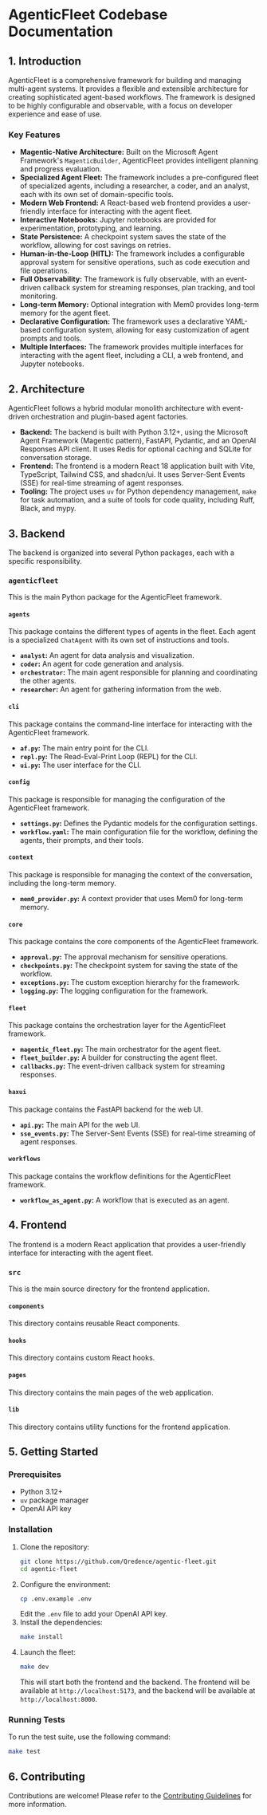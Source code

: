 # AgenticFleet Codebase Documentation

## 1. Introduction

AgenticFleet is a comprehensive framework for building and managing multi-agent systems. It provides a flexible and extensible architecture for creating sophisticated agent-based workflows. The framework is designed to be highly configurable and observable, with a focus on developer experience and ease of use.

### Key Features

* **Magentic-Native Architecture:** Built on the Microsoft Agent Framework's `MagenticBuilder`, AgenticFleet provides intelligent planning and progress evaluation.
* **Specialized Agent Fleet:** The framework includes a pre-configured fleet of specialized agents, including a researcher, a coder, and an analyst, each with its own set of domain-specific tools.
* **Modern Web Frontend:** A React-based web frontend provides a user-friendly interface for interacting with the agent fleet.
* **Interactive Notebooks:** Jupyter notebooks are provided for experimentation, prototyping, and learning.
* **State Persistence:** A checkpoint system saves the state of the workflow, allowing for cost savings on retries.
* **Human-in-the-Loop (HITL):** The framework includes a configurable approval system for sensitive operations, such as code execution and file operations.
* **Full Observability:** The framework is fully observable, with an event-driven callback system for streaming responses, plan tracking, and tool monitoring.
* **Long-term Memory:** Optional integration with Mem0 provides long-term memory for the agent fleet.
* **Declarative Configuration:** The framework uses a declarative YAML-based configuration system, allowing for easy customization of agent prompts and tools.
* **Multiple Interfaces:** The framework provides multiple interfaces for interacting with the agent fleet, including a CLI, a web frontend, and Jupyter notebooks.

## 2. Architecture

AgenticFleet follows a hybrid modular monolith architecture with event-driven orchestration and plugin-based agent factories.

* **Backend:** The backend is built with Python 3.12+, using the Microsoft Agent Framework (Magentic pattern), FastAPI, Pydantic, and an OpenAI Responses API client. It uses Redis for optional caching and SQLite for conversation storage.
* **Frontend:** The frontend is a modern React 18 application built with Vite, TypeScript, Tailwind CSS, and shadcn/ui. It uses Server-Sent Events (SSE) for real-time streaming of agent responses.
* **Tooling:** The project uses `uv` for Python dependency management, `make` for task automation, and a suite of tools for code quality, including Ruff, Black, and mypy.

## 3. Backend

The backend is organized into several Python packages, each with a specific responsibility.

### `agenticfleet`

This is the main Python package for the AgenticFleet framework.

#### `agents`

This package contains the different types of agents in the fleet. Each agent is a specialized `ChatAgent` with its own set of instructions and tools.

* **`analyst`:** An agent for data analysis and visualization.
* **`coder`:** An agent for code generation and analysis.
* **`orchestrator`:** The main agent responsible for planning and coordinating the other agents.
* **`researcher`:** An agent for gathering information from the web.

#### `cli`

This package contains the command-line interface for interacting with the AgenticFleet framework.

* **`af.py`:** The main entry point for the CLI.
* **`repl.py`:** The Read-Eval-Print Loop (REPL) for the CLI.
* **`ui.py`:** The user interface for the CLI.

#### `config`

This package is responsible for managing the configuration of the AgenticFleet framework.

* **`settings.py`:** Defines the Pydantic models for the configuration settings.
* **`workflow.yaml`:** The main configuration file for the workflow, defining the agents, their prompts, and their tools.

#### `context`

This package is responsible for managing the context of the conversation, including the long-term memory.

* **`mem0_provider.py`:** A context provider that uses Mem0 for long-term memory.

#### `core`

This package contains the core components of the AgenticFleet framework.

* **`approval.py`:** The approval mechanism for sensitive operations.
* **`checkpoints.py`:** The checkpoint system for saving the state of the workflow.
* **`exceptions.py`:** The custom exception hierarchy for the framework.
* **`logging.py`:** The logging configuration for the framework.

#### `fleet`

This package contains the orchestration layer for the AgenticFleet framework.

* **`magentic_fleet.py`:** The main orchestrator for the agent fleet.
* **`fleet_builder.py`:** A builder for constructing the agent fleet.
* **`callbacks.py`:** The event-driven callback system for streaming responses.

#### `haxui`

This package contains the FastAPI backend for the web UI.

* **`api.py`:** The main API for the web UI.
* **`sse_events.py`:** The Server-Sent Events (SSE) for real-time streaming of agent responses.

#### `workflows`

This package contains the workflow definitions for the AgenticFleet framework.

* **`workflow_as_agent.py`:** A workflow that is executed as an agent.

## 4. Frontend

The frontend is a modern React application that provides a user-friendly interface for interacting with the agent fleet.

### `src`

This is the main source directory for the frontend application.

#### `components`

This directory contains reusable React components.

#### `hooks`

This directory contains custom React hooks.

#### `pages`

This directory contains the main pages of the web application.

#### `lib`

This directory contains utility functions for the frontend application.

## 5. Getting Started

### Prerequisites

* Python 3.12+
* `uv` package manager
* OpenAI API key

### Installation

1. Clone the repository:
   ```bash
   git clone https://github.com/Qredence/agentic-fleet.git
   cd agentic-fleet
   ```
2. Configure the environment:
   ```bash
   cp .env.example .env
   ```
   Edit the `.env` file to add your OpenAI API key.
3. Install the dependencies:
   ```bash
   make install
   ```
4. Launch the fleet:
   ```bash
   make dev
   ```
   This will start both the frontend and the backend. The frontend will be available at `http://localhost:5173`, and the backend will be available at `http://localhost:8000`.

### Running Tests

To run the test suite, use the following command:

```bash
make test
```

## 6. Contributing

Contributions are welcome! Please refer to the [Contributing Guidelines](CONTRIBUTING.md) for more information.
